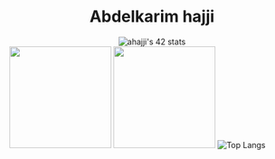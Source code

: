 <h1 align="center">Abdelkarim hajji</h1>
<div align="center">
  <img src="https://badge.mediaplus.ma/greenbinary/ahajji" alt="ahajji's 42 stats" />
</div>
<div>
  <span align="left" hspace="100">
    <img height="180em" src="https://github-readme-stats.vercel.app/api?username=karimhajji1&show_icons=true&theme=dracula&include_all_commits=true&count_private=true"/>
    <img height="180em" src="https://github-readme-stats.vercel.app/api/top-langs/?username=karimhajji1&layout=compact&langs_count=7&theme=dracula"/>
  </span>
  <span align="right" hspace="20">
   <img src="https://github-readme-stats.vercel.app/api/top-langs/?username=karimhajji1&size_weight=0.5&count_weight=0.5" alt="Top Langs">
  </span>
</div>
